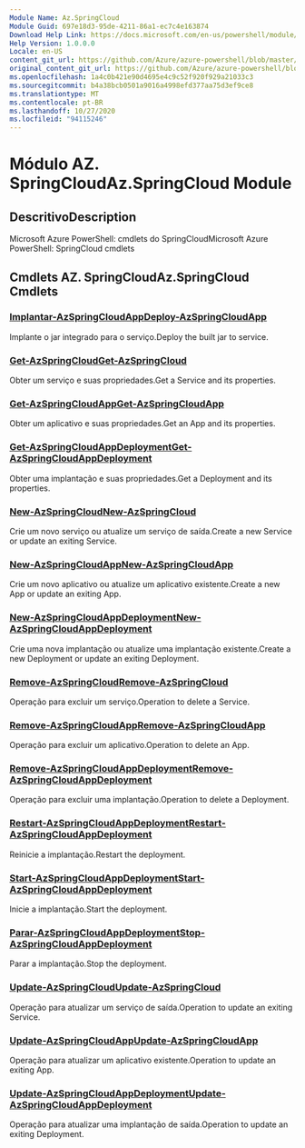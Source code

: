 ```yaml
---
Module Name: Az.SpringCloud
Module Guid: 697e18d3-95de-4211-86a1-ec7c4e163874
Download Help Link: https://docs.microsoft.com/en-us/powershell/module/az.springcloud
Help Version: 1.0.0.0
Locale: en-US
content_git_url: https://github.com/Azure/azure-powershell/blob/master/src/SpringCloud/help/Az.SpringCloud.md
original_content_git_url: https://github.com/Azure/azure-powershell/blob/master/src/SpringCloud/help/Az.SpringCloud.md
ms.openlocfilehash: 1a4c0b421e90d4695e4c9c52f920f929a21033c3
ms.sourcegitcommit: b4a38bcb0501a9016a4998efd377aa75d3ef9ce8
ms.translationtype: MT
ms.contentlocale: pt-BR
ms.lasthandoff: 10/27/2020
ms.locfileid: "94115246"
---
```

# <span data-ttu-id="1323f-101">Módulo AZ. SpringCloud</span><span class="sxs-lookup"><span data-stu-id="1323f-101">Az.SpringCloud Module</span></span>
## <span data-ttu-id="1323f-102">Descritivo</span><span class="sxs-lookup"><span data-stu-id="1323f-102">Description</span></span>
<span data-ttu-id="1323f-103">Microsoft Azure PowerShell: cmdlets do SpringCloud</span><span class="sxs-lookup"><span data-stu-id="1323f-103">Microsoft Azure PowerShell: SpringCloud cmdlets</span></span>

## <span data-ttu-id="1323f-104">Cmdlets AZ. SpringCloud</span><span class="sxs-lookup"><span data-stu-id="1323f-104">Az.SpringCloud Cmdlets</span></span>
### [<span data-ttu-id="1323f-105">Implantar-AzSpringCloudApp</span><span class="sxs-lookup"><span data-stu-id="1323f-105">Deploy-AzSpringCloudApp</span></span>](Deploy-AzSpringCloudApp.md)
<span data-ttu-id="1323f-106">Implante o jar integrado para o serviço.</span><span class="sxs-lookup"><span data-stu-id="1323f-106">Deploy the built jar to service.</span></span>

### [<span data-ttu-id="1323f-107">Get-AzSpringCloud</span><span class="sxs-lookup"><span data-stu-id="1323f-107">Get-AzSpringCloud</span></span>](Get-AzSpringCloud.md)
<span data-ttu-id="1323f-108">Obter um serviço e suas propriedades.</span><span class="sxs-lookup"><span data-stu-id="1323f-108">Get a Service and its properties.</span></span>

### [<span data-ttu-id="1323f-109">Get-AzSpringCloudApp</span><span class="sxs-lookup"><span data-stu-id="1323f-109">Get-AzSpringCloudApp</span></span>](Get-AzSpringCloudApp.md)
<span data-ttu-id="1323f-110">Obter um aplicativo e suas propriedades.</span><span class="sxs-lookup"><span data-stu-id="1323f-110">Get an App and its properties.</span></span>

### [<span data-ttu-id="1323f-111">Get-AzSpringCloudAppDeployment</span><span class="sxs-lookup"><span data-stu-id="1323f-111">Get-AzSpringCloudAppDeployment</span></span>](Get-AzSpringCloudAppDeployment.md)
<span data-ttu-id="1323f-112">Obter uma implantação e suas propriedades.</span><span class="sxs-lookup"><span data-stu-id="1323f-112">Get a Deployment and its properties.</span></span>

### [<span data-ttu-id="1323f-113">New-AzSpringCloud</span><span class="sxs-lookup"><span data-stu-id="1323f-113">New-AzSpringCloud</span></span>](New-AzSpringCloud.md)
<span data-ttu-id="1323f-114">Crie um novo serviço ou atualize um serviço de saída.</span><span class="sxs-lookup"><span data-stu-id="1323f-114">Create a new Service or update an exiting Service.</span></span>

### [<span data-ttu-id="1323f-115">New-AzSpringCloudApp</span><span class="sxs-lookup"><span data-stu-id="1323f-115">New-AzSpringCloudApp</span></span>](New-AzSpringCloudApp.md)
<span data-ttu-id="1323f-116">Crie um novo aplicativo ou atualize um aplicativo existente.</span><span class="sxs-lookup"><span data-stu-id="1323f-116">Create a new App or update an exiting App.</span></span>

### [<span data-ttu-id="1323f-117">New-AzSpringCloudAppDeployment</span><span class="sxs-lookup"><span data-stu-id="1323f-117">New-AzSpringCloudAppDeployment</span></span>](New-AzSpringCloudAppDeployment.md)
<span data-ttu-id="1323f-118">Crie uma nova implantação ou atualize uma implantação existente.</span><span class="sxs-lookup"><span data-stu-id="1323f-118">Create a new Deployment or update an exiting Deployment.</span></span>

### [<span data-ttu-id="1323f-119">Remove-AzSpringCloud</span><span class="sxs-lookup"><span data-stu-id="1323f-119">Remove-AzSpringCloud</span></span>](Remove-AzSpringCloud.md)
<span data-ttu-id="1323f-120">Operação para excluir um serviço.</span><span class="sxs-lookup"><span data-stu-id="1323f-120">Operation to delete a Service.</span></span>

### [<span data-ttu-id="1323f-121">Remove-AzSpringCloudApp</span><span class="sxs-lookup"><span data-stu-id="1323f-121">Remove-AzSpringCloudApp</span></span>](Remove-AzSpringCloudApp.md)
<span data-ttu-id="1323f-122">Operação para excluir um aplicativo.</span><span class="sxs-lookup"><span data-stu-id="1323f-122">Operation to delete an App.</span></span>

### [<span data-ttu-id="1323f-123">Remove-AzSpringCloudAppDeployment</span><span class="sxs-lookup"><span data-stu-id="1323f-123">Remove-AzSpringCloudAppDeployment</span></span>](Remove-AzSpringCloudAppDeployment.md)
<span data-ttu-id="1323f-124">Operação para excluir uma implantação.</span><span class="sxs-lookup"><span data-stu-id="1323f-124">Operation to delete a Deployment.</span></span>

### [<span data-ttu-id="1323f-125">Restart-AzSpringCloudAppDeployment</span><span class="sxs-lookup"><span data-stu-id="1323f-125">Restart-AzSpringCloudAppDeployment</span></span>](Restart-AzSpringCloudAppDeployment.md)
<span data-ttu-id="1323f-126">Reinicie a implantação.</span><span class="sxs-lookup"><span data-stu-id="1323f-126">Restart the deployment.</span></span>

### [<span data-ttu-id="1323f-127">Start-AzSpringCloudAppDeployment</span><span class="sxs-lookup"><span data-stu-id="1323f-127">Start-AzSpringCloudAppDeployment</span></span>](Start-AzSpringCloudAppDeployment.md)
<span data-ttu-id="1323f-128">Inicie a implantação.</span><span class="sxs-lookup"><span data-stu-id="1323f-128">Start the deployment.</span></span>

### [<span data-ttu-id="1323f-129">Parar-AzSpringCloudAppDeployment</span><span class="sxs-lookup"><span data-stu-id="1323f-129">Stop-AzSpringCloudAppDeployment</span></span>](Stop-AzSpringCloudAppDeployment.md)
<span data-ttu-id="1323f-130">Parar a implantação.</span><span class="sxs-lookup"><span data-stu-id="1323f-130">Stop the deployment.</span></span>

### [<span data-ttu-id="1323f-131">Update-AzSpringCloud</span><span class="sxs-lookup"><span data-stu-id="1323f-131">Update-AzSpringCloud</span></span>](Update-AzSpringCloud.md)
<span data-ttu-id="1323f-132">Operação para atualizar um serviço de saída.</span><span class="sxs-lookup"><span data-stu-id="1323f-132">Operation to update an exiting Service.</span></span>

### [<span data-ttu-id="1323f-133">Update-AzSpringCloudApp</span><span class="sxs-lookup"><span data-stu-id="1323f-133">Update-AzSpringCloudApp</span></span>](Update-AzSpringCloudApp.md)
<span data-ttu-id="1323f-134">Operação para atualizar um aplicativo existente.</span><span class="sxs-lookup"><span data-stu-id="1323f-134">Operation to update an exiting App.</span></span>

### [<span data-ttu-id="1323f-135">Update-AzSpringCloudAppDeployment</span><span class="sxs-lookup"><span data-stu-id="1323f-135">Update-AzSpringCloudAppDeployment</span></span>](Update-AzSpringCloudAppDeployment.md)
<span data-ttu-id="1323f-136">Operação para atualizar uma implantação de saída.</span><span class="sxs-lookup"><span data-stu-id="1323f-136">Operation to update an exiting Deployment.</span></span>

